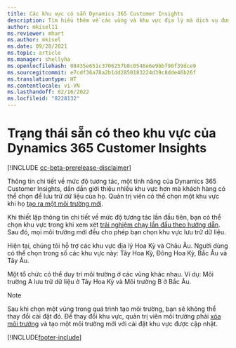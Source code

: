 ```yaml
---
title: Các khu vực có sẵn Dynamics 365 Customer Insights
description: Tìm hiểu thêm về các vùng và khu vực địa lý mà dịch vụ được triển khai.
author: mkisel11
ms.reviewer: mhart
ms.author: mkisel
ms.date: 09/28/2021
ms.topic: article
ms.manager: shellyha
ms.openlocfilehash: 08435e651c3706257b8c0548e6e9bbf98f39dce9
ms.sourcegitcommit: e7cdf36a78a2b1dd2850183224d39c8dde46b26f
ms.translationtype: HT
ms.contentlocale: vi-VN
ms.lasthandoff: 02/16/2022
ms.locfileid: "8228132"
---
```

# <a name="regional-availability-for-dynamics-365-customer-insights"></a>Trạng thái sẵn có theo khu vực của Dynamics 365 Customer Insights

[!INCLUDE [cc-beta-prerelease-disclaimer](includes/cc-beta-prerelease-disclaimer.md)]

Thông tin chi tiết về mức độ tương tác, một tính năng của Dynamics 365 Customer Insights, dần dần giới thiệu nhiều khu vực hơn mà khách hàng có thể chọn để lưu trữ dữ liệu của họ. Quản trị viên có thể chọn một khu vực khi họ [tạo ra một môi trường mới](create-new-environment.md). 

Khi thiết lập thông tin chi tiết về mức độ tương tác lần đầu tiên, bạn có thể chọn khu vực trong khi xem xét [trải nghiệm chạy lần đầu theo hướng dẫn](quickstart.md). Sau đó, mọi môi trường mới đều cho phép bạn chọn khu vực lưu trữ dữ liệu.

Hiện tại, chúng tôi hỗ trợ các khu vực địa lý Hoa Kỳ và Châu Âu. Người dùng có thể chọn trong số các khu vực này: Tây Hoa Kỳ, Đông Hoa Kỳ, Bắc Âu và Tây Âu.

Một tổ chức có thể duy trì môi trường ở các vùng khác nhau. Ví dụ: Môi trường A lưu trữ dữ liệu ở Tây Hoa Kỳ và Môi trường B ở Bắc Âu.

> [!NOTE]
> Sau khi chọn một vùng trong quá trình tạo môi trường, bạn sẽ không thể thay đổi cài đặt đó. Để thay đổi khu vực, quản trị viên môi trường phải [xóa môi trường](manage-environments-workspaces.md#delete-an-environment) và tạo một môi trường mới với cài đặt khu vực được cập nhật.


[!INCLUDE[footer-include](../includes/footer-banner.md)]
